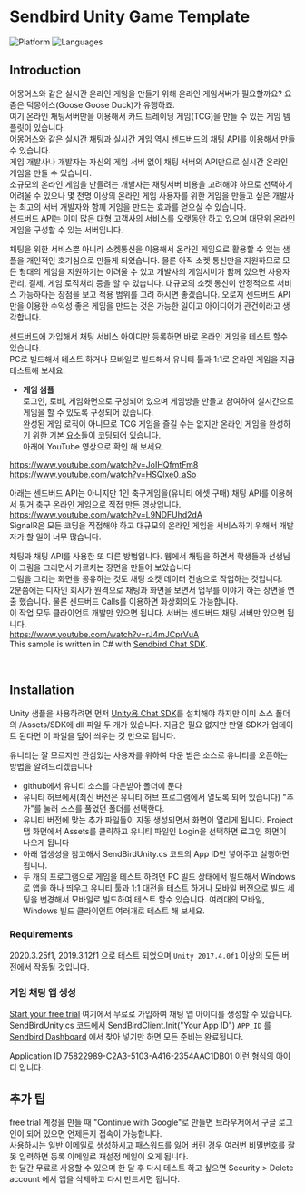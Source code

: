# Sendbird Unity Game Template
![Platform](https://img.shields.io/badge/platform-UNITY%20%7C%20.NET-orange.svg)
![Languages](https://img.shields.io/badge/language-C%23-orange.svg)

## Introduction
어몽어스와 같은 실시간 온라인 게임을 만들기 위해 온라인 게임서버가 필요할까요? 요즘은 덕몽어스(Goose Goose Duck)가 유행하죠.<br />
여기 온라인 채팅서버만을 이용해서 카드 트레이딩 게임(TCG)을 만들 수 있는 게임 템플릿이 있습니다.<br />
어몽어스와 같은 실시간 채팅과 실시간 게임 역시 센드버드의 채팅 API를 이용해서 만들 수 있습니다.<br />
게임 개발사나 개발자는 자신의 게임 서버 없이 채팅 서버의 API만으로 실시간 온라인 게임을 만들 수 있습니다.<br />
소규모의 온라인 게임을 만들려는 개발자는 채팅서버 비용을 고려해야 하므로 선택하기 어려울 수 있으나 몇 천명 이상의 온라인 게임 사용자를 위한 게임을 만들고
싶은 개발사는 최고의 서버 개발자와 함께 게임을 만드는 효과를 얻으실 수 있습니다.<br />
센드버드 API는 이미 많은 대형 고객사의 서비스를 오랫동안 하고 있으며 대단위 온라인 게임을 구성할 수 있는 서버입니다.<br />

채팅을 위한 서비스뿐 아니라 소켓통신을 이용해서 온라인 게임으로 활용할 수 있는 샘플을 개인적인 호기심으로 만들게 되었습니다.
물론 아직 소켓 통신만을 지원하므로 모든 형태의 게임을 지원하기는 어려울 수 있고 개발사의 게임서버가 함께 있으면 사용자 관리, 결제, 게임 로직처리 등을 할 수 있습니다.
대규모의 소켓 통신이 안정적으로 서비스 가능하다는 장점을 보고 적용 범위를 고려 하시면 좋겠습니다.
오로지 센드버드 API만을 이용한 수익성 좋은 게임을 만드는 것은 가능한 일이고 아이디어가 관건이라고 생각합니다.

[센드버드](https://sendbird.com)에 가입해서 채팅 서비스 아이디만 등록하면 바로 온라인 게임을 테스트 할수 있습니다.<br />
PC로 빌드해서 테스트 하거나 모바일로 빌드해서 유니티 툴과 1:1로 온라인 게임을 지금 테스트해 보세요.

- **게임 샘플** <br />
로그인, 로비, 게임화면으로 구성되어 있으며 게임방을 만들고 참여하여 실시간으로 게임을 할 수 있도록 구성되어 있습니다.<br />
완성된 게임 로직이 아니므로 TCG 게임을 즐길 수는 없지만 온라인 게임을 완성하기 위한 기본 요소들이 코딩되어 있습니다.<br />
아래에 YouTube 영상으로 확인 해 보세요.

 https://www.youtube.com/watch?v=JoIHQfmtFm8
<br /> https://www.youtube.com/watch?v=HSQlxe0_aSo

아래는 센드버드 API는 아니지만 1인 축구게임을(유니티 에셋 구매) 채팅 API를 이용해서 핑거 축구 온라인 게임으로 직접 만든 영상입니다.
<br />
https://www.youtube.com/watch?v=L9NDFUhd2dA <br />
SignalR은 모든 코딩을 직접해야 하고 대규모의 온라인 게임을 서비스하기 위해서 개발자가 할 일이 너무 많습니다.<br />

채팅과 채팅 API를 사용한 또 다른 방법입니다. 웹에서 채팅을 하면서 학생들과 선생님이 그림을 그리면서 가르치는 장면을 만들어 보았습니다<br />
그림을 그리는 화면을 공유하는 것도 채팅 소켓 데이터 전송으로 작업하는 것입니다.<br />
2분쯤에는 디자인 회사가 원격으로 채팅과 화면을 보면서 업무를 이야기 하는 장면을 연출 했습니다. 물론 센드버드 Calls를 이용하면 화상회의도 가능합니다.<br />
이 작업 모두 클라이언트 개발만 있으면 됩니다. 서버는 센드버드 채팅 서버만 있으면 됩니다.<br />
https://www.youtube.com/watch?v=rJ4mJCprVuA
<br />
This sample is written in C# with [Sendbird Chat SDK](https://github.com/sendbird/SendBird-SDK-dotNET).

<br />

## Installation

Unity 샘플을 사용하려면 먼저 [Unity용 Chat SDK](https://github.com/sendbird/SendBird-SDK-dotNET)를 설치해야 하지만 이미 소스 폴더의 /Assets/SDK에 dll 파일 두 개가 있습니다.
지금은 필요 없지만 만일 SDK가 업데이트 된다면 이 파일을 덮어 씌우는 것 만으로 됩니다.<br />

유니티는 잘 모르지만 관심있는 사용자를 위하여 다운 받은 소스로 유니티를 오픈하는 방법을 알려드리겠습니다<br />
- github에서 유니티 소스를 다운받아 폴더에 푼다
- 유니티 허브에서(최신 버전은 유니티 허브 프로그램에서 열도록 되어 있습니다) "추가"를 눌러 소스를 풀었던 폴더를 선택한다.
- 유니티 버전에 맞는 추가 파일들이 자동 생성되면서 화면이 열리게 됩니다. Project 탭 화면에서 Assets를 클릭하고 유니티 파일인 Login을 선택하면 로그인 화면이 나오게 됩니다
- 아래 앱생성을 참고해서 SendBirdUnity.cs 코드의 App ID만 넣어주고 실행하면 됩니다.
- 두 개의 프로그램으로 게임을 테스트 하려면 PC 빌드 상태에서 빌드해서 Windows로 앱을 하나 띄우고 유니티 툴과 1:1 대전을 테스트 하거나 모바일 버전으로 빌드 세팅을 변경해서 모바일로 빌드하여 테스트 할수 있습니다. 여러대의 모바일, Windows 빌드 클라이언트 여러개로 테스트 해 보세요.<br />

### Requirements
2020.3.25f1, 2019.3.12f1 으로 테스트 되었으며  `Unity 2017.4.0f1` 이상의 모든 버전에서 작동될 것입니다.

### 게임 채팅 앱 생성

[Start your free trial](https://dashboard.sendbird.com/auth/signup) 여기에서 무료로 가입하여 채팅 앱 아이디를 생성할 수 있습니다.<br />
SendBirdUnity.cs 코드에서  SendBirdClient.Init("Your App ID") `APP_ID` 를 [Sendbird Dashboard](https://dashboard.sendbird.com) 에서 찾아 넣기만 하면 모든 준비는 완료됩니다.<br />

Application ID  75822989-C2A3-5103-A416-2354AAC1DB01  이런 형식의 아이디 입니다.

## 추가 팁

free trial 계정을 만들 때 "Continue with Google"로 만들면 브라우저에서 구글 로그인이 되어 있으면 언제든지 접속이 가능합니다.<br />
사용하시는 일반 이메일로 생성하시고 패스워드를 잃어 버린 경우 여러번 비밀번호를 잘못 입력하면 등록 이메일로 재설정 메일이 오게 됩니다.<br />
한 달간 무료로 사용할 수 있으며 한 달 후 다시 테스트 하고 싶으면 Security > Delete account 에서 앱을 삭제하고 다시 만드시면 됩니다.

